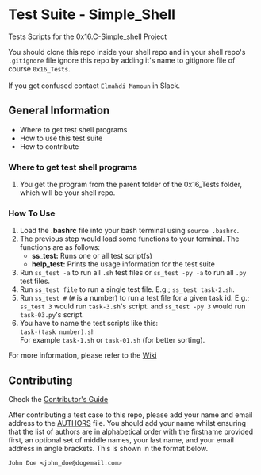 # Test Suite - Simple_Shell

Tests Scripts for the 0x16.C-Simple_shell Project

You should clone this repo inside your shell repo and in your shell repo's `.gitignore` file ignore this repo by adding it's name to gitignore file of course `0x16_Tests`.
<br/>
<br/>
If you got confused contact `Elmahdi Mamoun` in Slack.

## General Information

 - Where to get test shell programs
 - How to use this test suite
 - How to contribute

### Where to get test shell programs

1. You get the program from the parent folder of the 0x16_Tests folder, which will be your shell repo.

### How To Use

1. Load the **.bashrc** file into your bash terminal using `source .bashrc`.
2. The previous step would load some functions to your terminal. The functions are as follows:<br/>
   + **ss_test:** Runs one or all test script(s)
   + **help_test:** Prints the usage information for the test suite
3. Run `ss_test -a` to run all `.sh` test files or `ss_test -py -a` to run all `.py` test files.
4. Run `ss_test file` to run a single test file. E.g.; `ss_test task-2.sh`.
5. Run `ss_test #` (`#` is a number) to run a test file for a given task id. E.g.; `ss_test 3` would run `task-3.sh`'s script. and `ss_test -py 3` would run `task-03.py`'s script.
6. You have to name the test scripts like this: <br/>`task-(task number).sh`<br/>For example `task-1.sh` or `task-01.sh` (for better sorting).

For more information, please refer to the [Wiki](https://github.com/Elmahdi1962/0x16_Tests/wiki)

## Contributing

Check the [Contributor's Guide](https://github.com/Elmahdi1962/0x16_Tests/blob/master/CONTRIBUTING.md)

After contributing a test case to this repo, please add your name and email address to the [AUTHORS](AUTHORS) file. You should add your name whilst ensuring that the list of authors are in alphabetical order with the firstname provided first, an optional set of middle names, your last name, and your email address in angle brackets. This is shown in the format below.

```
John Doe <john_doe@dogemail.com>
```

